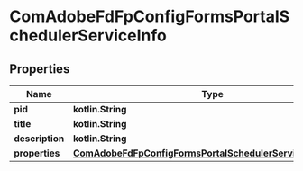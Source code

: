 
# ComAdobeFdFpConfigFormsPortalSchedulerServiceInfo

## Properties
Name | Type | Description | Notes
------------ | ------------- | ------------- | -------------
**pid** | **kotlin.String** |  |  [optional]
**title** | **kotlin.String** |  |  [optional]
**description** | **kotlin.String** |  |  [optional]
**properties** | [**ComAdobeFdFpConfigFormsPortalSchedulerServiceProperties**](ComAdobeFdFpConfigFormsPortalSchedulerServiceProperties.md) |  |  [optional]



